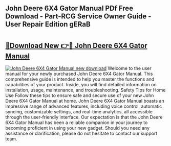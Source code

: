 ## John Deere 6X4 Gator Manual PDf Free Download - Part-RCG Service Owner Guide - User Repair Edition gERaB

# <h2><a href="http://bc94032.oget.top/?id=John+Deere+6X4+Gator+Manual">🔗Download New 👉🔴 John Deere 6X4 Gator Manual</a></h2>

[![John Deere 6X4 Gator Manual new download](https://i.imgur.com/5g1atiW.png)](http://bc94032.oget.top/?id=John+Deere+6X4+Gator+Manual)
Welcome to the user manual for your newly purchased John Deere 6X4 Gator Manual. This comprehensive guide is intended to help you master the functions and capabilities of your product. Inside, you will find detailed information on installation, usage, maintenance, and troubleshooting. Safety Tips for Home Use Follow these tips to ensure safe and secure use of your new John Deere 6X4 Gator Manual at home. John Deere 6X4 Gator Manual boasts an impressive range of advanced features, including voice control, automatic syncing, customizable settings, and real-time analytics, all accessible through the user-friendly interface. Our expectation is that the John Deere 6X4 Gator Manual has been a reliable companion in your journey to becoming proficient in using your new gadget. Should you need any assistance or clarification, please do not hesitate to contact our support team.

